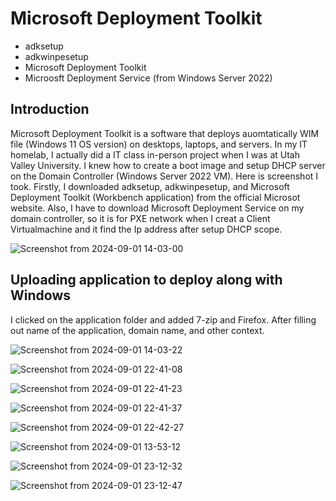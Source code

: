 <h1>Microsoft Deployment Toolkit</h1>

<p>
 <ul>
   <li>adksetup</li>
   <li>adkwinpesetup</li>
   <li>Microsoft Deployment Toolkit</li>
  <li>Microosft Deployment Service (from Windows Server 2022)</li>
 </ul>

</p>


<h2>Introduction</h2>

<p>
Microsoft Deployment Toolkit is a software that deploys auomtatically WIM file (Windows 11 OS version) on desktops, laptops, and servers.
In my IT homelab, I actually did a IT class in-person project when I was at Utah Valley University. I knew how to create a boot image and setup DHCP server on the Domain Controller (Windows Server 2022 VM).
Here is screenshot I took. Firstly, I downloaded adksetup, adkwinpesetup, and Microsoft Deployment Toolkit (Workbench application) from the official Microsot website. Also, I have to download Microsoft Deployment Service
 on my domain controller, so it is for PXE network when I creat a Client Virtualmachine and it find the Ip address after setup DHCP scope.
</p>


![Screenshot from 2024-09-01 14-03-00](https://github.com/user-attachments/assets/7f9d8b94-e181-4d48-b219-5397b2f31acc)


<h2>Uploading application to deploy along with Windows</h2>

<p>
 I clicked on the application folder and added 7-zip and Firefox. After filling out name of the application, domain name, and other context.
 
</p>

![Screenshot from 2024-09-01 14-03-22](https://github.com/user-attachments/assets/56c50d01-8008-4720-bdff-b0c888b7800b)


![Screenshot from 2024-09-01 22-41-08](https://github.com/user-attachments/assets/e5e7abee-89b6-4477-9af5-0f97d8574da3)


![Screenshot from 2024-09-01 22-41-23](https://github.com/user-attachments/assets/bd98f430-008e-45f2-ad28-20c58f3d1dc5)

![Screenshot from 2024-09-01 22-41-37](https://github.com/user-attachments/assets/ee16bc35-0089-49eb-9659-022e1d9d7ad2)


![Screenshot from 2024-09-01 22-42-27](https://github.com/user-attachments/assets/142420f6-5c2a-482f-a44e-535c5e1256c2)

![Screenshot from 2024-09-01 13-53-12](https://github.com/user-attachments/assets/8ef18272-6670-4eec-91a4-dbdc4fc488b1)

![Screenshot from 2024-09-01 23-12-32](https://github.com/user-attachments/assets/de243247-afc0-4b03-8121-8ff35ec50fc9)

![Screenshot from 2024-09-01 23-12-47](https://github.com/user-attachments/assets/b2bac753-2274-4e54-afef-aee29a46190e)




